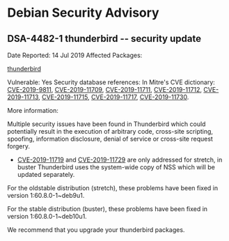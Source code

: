 
Debian Security Advisory
========================


DSA-4482-1 thunderbird -- security update
-----------------------------------------



Date Reported:
14 Jul 2019
Affected Packages:

[thunderbird](https://packages.debian.org/src:thunderbird)

Vulnerable:
Yes
Security database references:
In Mitre's CVE dictionary: [CVE-2019-9811](https://security-tracker.debian.org/tracker/CVE-2019-9811), [CVE-2019-11709](https://security-tracker.debian.org/tracker/CVE-2019-11709), [CVE-2019-11711](https://security-tracker.debian.org/tracker/CVE-2019-11711), [CVE-2019-11712](https://security-tracker.debian.org/tracker/CVE-2019-11712), [CVE-2019-11713](https://security-tracker.debian.org/tracker/CVE-2019-11713), [CVE-2019-11715](https://security-tracker.debian.org/tracker/CVE-2019-11715), [CVE-2019-11717](https://security-tracker.debian.org/tracker/CVE-2019-11717), [CVE-2019-11730](https://security-tracker.debian.org/tracker/CVE-2019-11730).  

More information:

Multiple security issues have been found in Thunderbird which could
potentially result in the execution of arbitrary code, cross-site
scripting, spoofing, information disclosure, denial of service or
cross-site request forgery.


* [CVE-2019-11719](https://security-tracker.debian.org/tracker/CVE-2019-11719)
and [CVE-2019-11729](https://security-tracker.debian.org/tracker/CVE-2019-11729) are only addressed for stretch, in
buster Thunderbird uses the system-wide copy of NSS which will be updated
separately.


For the oldstable distribution (stretch), these problems have been fixed
in version 1:60.8.0-1~deb9u1.


For the stable distribution (buster), these problems have been fixed in
version 1:60.8.0-1~deb10u1.


We recommend that you upgrade your thunderbird packages.





